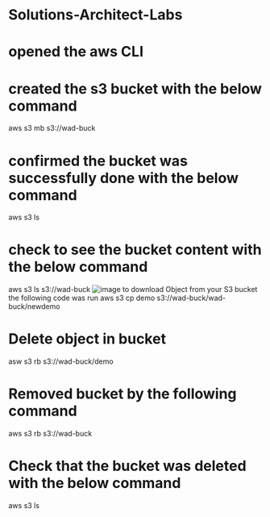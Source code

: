 # Solutions-Architect-Labs
# opened the aws CLI
# created the s3 bucket with the below command
aws s3 mb s3://wad-buck
# confirmed the bucket was successfully done with the below command
aws s3 ls
# check to see the bucket content with the below command
aws s3 ls s3://wad-buck
![image](https://user-images.githubusercontent.com/94347897/161334700-3a53242a-0d56-49cf-94c0-3886dba6f16f.png)
to download Object from your S3 bucket the following code was run
aws s3 cp demo s3://wad-buck/wad-buck/newdemo

# Delete object in bucket
asw s3 rb s3://wad-buck/demo
# Removed bucket by the following command
aws s3 rb s3://wad-buck
# Check that the bucket was deleted with the below command
aws s3 ls
